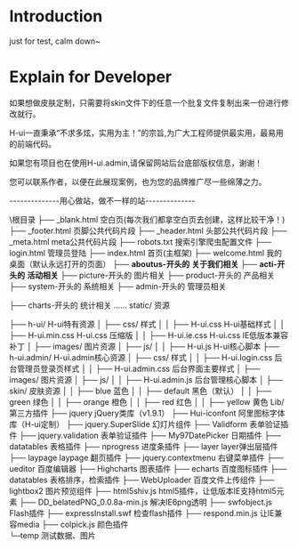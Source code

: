 # Introduction

just for test, calm down~

# Explain for Developer

如果想做皮肤定制，只需要将skin文件下的任意一个批复文件复制出来一份进行修改就行。

H-ui一直秉承“不求多炫，实用为主！”的宗旨,为广大工程师提供最实用，最易用的前端代码。

如果您有项目也在使用H-ui.admin,请保留网站后台底部版权信息，谢谢！

您可以联系作者，以便在此展现案例，也为您的品牌推广尽一些绵薄之力。

--------------用心做站，做不一样的站--------------

\根目录
├── _blank.html				空白页(每次我们都拿空白页去创建，这样比较干净！)
├── _footer.html				页脚公共代码片段
├── _header.html				头部公共代码片段
├── _meta.html				meta公共代码片段
├── robots.txt				搜索引擎爬虫配置文件
├── login.html				管理员登陆
├── index.html				首页(主框架)
├── welcome.html				我的桌面（默认永远打开的页面）
├── **aboutus-开头的**				**关于我们相关**
├── **acti-开头的**				**活动相关**
├── picture-开头的				图片相关
├── product-开头的				产品相关
├── system-开头的				系统相关
├── admin-开头的				管理员相关

├── charts-开头的				统计相关			……
static/	资源

├── h-ui/			H-ui特有资源
│    ├── css/			样式
│    │    ├── H-ui.css			H-ui基础样式
│    │    ├── H-ui.min.css			H-ui.css 压缩版
│    │    ├── H-ui.ie.css			H-ui.css IE低版本兼容补丁
│    ├── images/			图片资源
│    ├── js/
│    │    ├── H-ui.js			H-ui核心脚本
├── h-ui.admin/		H-ui.admin核心资源
│    ├── css/			样式
│    │    ├── H-ui.login.css		后台管理员登录页样式
│    │    ├── H-ui.admin.css		后台界面主要样式
│    ├── images/			图片资源
│    ├── js/
│    │    ├── H-ui.admin.js		后台管理核心脚本
│    ├── skin/			皮肤资源
│    │    ├── blue				蓝色
│    │    ├── default			黑色（默认）
│    │    ├── green			绿色
│    │    ├── orange			橙色
│    │    ├── red				红色
│    │    ├── yellow			黄色
Lib/	第三方插件
├── jquery					jQuery类库（v1.9.1）
├── Hui-iconfont				阿里图标字体库（H-ui定制）
├── jquery.SuperSlide			幻灯片组件
├── Validform				表单验证插件
├── jquery.validation			表单验证插件
├── My97DatePicker				日期插件
├── datatables				表格插件
├── nprogress				进度条插件
├── layer					layer弹出层插件
├── laypage					laypage 翻页插件
├── jquery.contextmenu			右键菜单插件
├── ueditor					百度编辑器
├── Highcharts				图表插件
├── echarts					百度图标插件
├── datatables				表格排序，检索插件
├── WebUploader				百度文件上传组件
├── lightbox2				图片预览组件
├── html5shiv.js				html5插件，让低版本IE支持html5元素
├── DD_belatedPNG_0.0.8a-min.js		解决IE6png透明
├── swfobject.js				Flash插件
├── expressInstall.swf  			检查flash插件
├── respond.min.js				让IE兼容media
├── colpick.js				颜色插件              
└─temp				测试数据、图片